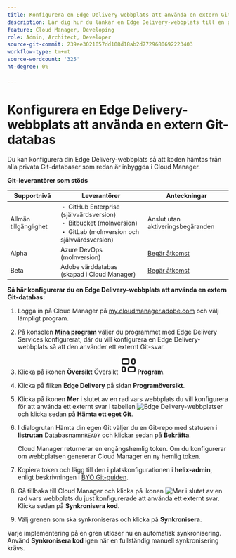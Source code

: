 ```yaml
---
title: Konfigurera en Edge Delivery-webbplats att använda en extern Git-databas
description: Lär dig hur du länkar en Edge Delivery-webbplats till en privat eller företags Git-databas.
feature: Cloud Manager, Developing
role: Admin, Architect, Developer
source-git-commit: 239ee3021057dd108d18ab2d7729680692223403
workflow-type: tm+mt
source-wordcount: '325'
ht-degree: 0%

---
```



# Konfigurera en Edge Delivery-webbplats att använda en extern Git-databas

Du kan konfigurera din Edge Delivery-webbplats så att koden hämtas från alla privata Git-databaser som redan är inbyggda i Cloud Manager.

**Git-leverantörer som stöds**

| Supportnivå | Leverantörer | Anteckningar |
| --- | --- | --- |
| Allmän tillgänglighet | ・ GitHub Enterprise (självvärdsversion)<br> ・ Bitbucket (molnversion)<br> ・ GitLab (molnversion och självvärdsversion) | Anslut utan aktiveringsbegäranden |
| Alpha | Azure DevOps (molnversion) | [Begär åtkomst](mailto:grp-cloudmanager_byog@adobe.com) |
| Beta | Adobe värddatabas (skapad i Cloud Manager) | [Begär åtkomst](mailto:grp-cloudmanager_byog@adobe.com) |

**Så här konfigurerar du en Edge Delivery-webbplats att använda en extern Git-databas:**

1. Logga in på Cloud Manager på [my.cloudmanager.adobe.com](https://my.cloudmanager.adobe.com/) och välj lämpligt program.

1. På konsolen **[Mina program](/help/implementing/cloud-manager/navigation.md#my-programs)** väljer du programmet med Edge Delivery Services konfigurerat, där du vill konfigurera en Edge Delivery-webbplats så att den använder ett externt Git-svar.

1. Klicka på ikonen **Översikt** Översikt **![i den vänstra listen under rubriken ](/help/implementing/cloud-manager/edge-delivery/assets/overview.svg)Program**.

1. Klicka på fliken **Edge Delivery** på sidan **Programöversikt**.

1. Klicka på ikonen **Mer** i slutet av en rad vars webbplats du vill konfigurera för att använda ett externt svar i tabellen ![Edge Delivery-webbplatser](https://spectrum.adobe.com/static/icons/workflow_18/Smock_More_18_N.svg) och klicka sedan på **Hämta ett eget Git**.

1. I dialogrutan Hämta din egen Git väljer du en Git-repo med statusen **i listrutan** Databasnamn`READY` och klickar sedan på **Bekräfta**.

   Cloud Manager returnerar en engångshemlig token. Om du konfigurerar om webbplatsen genererar Cloud Manager en ny hemlig token.

1. Kopiera token och lägg till den i platskonfigurationen i **helix-admin**, enligt beskrivningen i [BYO Git-guiden](https://www.aem.live/developer/byo-git).

1. Gå tillbaka till Cloud Manager och klicka på ikonen ![Mer](https://spectrum.adobe.com/static/icons/workflow_18/Smock_More_18_N.svg) i slutet av en rad vars webbplats du just konfigurerade att använda ett externt svar. Klicka sedan på **Synkronisera kod**.

1. Välj grenen som ska synkroniseras och klicka på **Synkronisera**.

Varje implementering på en gren utlöser nu en automatisk synkronisering. Använd **Synkronisera kod** igen när en fullständig manuell synkronisering krävs.

